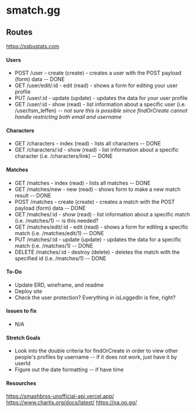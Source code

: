 # smatch.gg

## Routes

https://ssbustats.com

#### Users

* POST /user - create (create) - creates a user with the POST payload (form) data -- DONE
* GET /user/edit/:id - edit (read) - shows a form for editing your user profile
* PUT /user/:id - update (update) - updates the data for your user profile
* GET /user/:id - show (read) - list information about a specific user (i.e. /user/tsm_leffen) -- *not sure this is possible since findOrCreate cannot handle restricting both email and username*

#### Characters

* GET /characters - index (read) - lists all characters -- DONE
* GET /characters/:id - show (read) - list information about a specific character (i.e. /characters/link) -- DONE

#### Matches

* GET /matches - index (read) - lists all matches -- DONE
* GET /matches/new - new (read) - shows form to make a new match result -- DONE
* POST /matches - create (create) - creates a match with the POST payload (form) data -- DONE
* GET /matches/:id - show (read) - list information about a specific match (i.e. /matches/1) -- is this needed?
* GET /matches/edit/:id - edit (read) - shows a form for editing a specific match (i.e. /matches/edit/1) -- DONE
* PUT /matches/:id - update (update) - updates the data for a specific match (i.e. /matches/1) -- DONE
* DELETE /matches/:id - destroy (delete) - deletes the match with the specified id (i.e. /matches/1) -- DONE

#### To-Do

* Update ERD, wireframe, and readme
* Deploy site
* Check the user protection? Everything in isLoggedIn is fine, right?

#### Issues to fix
* N/A

#### Stretch Goals
* Look into the double criteria for findOrCreate in order to view other people's profiles by username -- if it does not work, just have it by userId
* Figure out the date formatting -- if have time

#### Resourches
https://smashbros-unofficial-api.vercel.app/
https://www.chartjs.org/docs/latest/
https://na.op.gg/